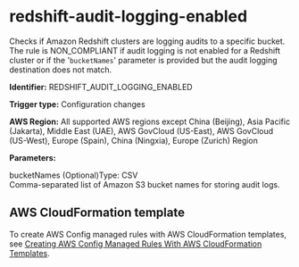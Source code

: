 # redshift\-audit\-logging\-enabled<a name="redshift-audit-logging-enabled"></a>

Checks if Amazon Redshift clusters are logging audits to a specific bucket\. The rule is NON\_COMPLIANT if audit logging is not enabled for a Redshift cluster or if the '`bucketNames`' parameter is provided but the audit logging destination does not match\. 

**Identifier:** REDSHIFT\_AUDIT\_LOGGING\_ENABLED

**Trigger type:** Configuration changes

**AWS Region:** All supported AWS regions except China \(Beijing\), Asia Pacific \(Jakarta\), Middle East \(UAE\), AWS GovCloud \(US\-East\), AWS GovCloud \(US\-West\), Europe \(Spain\), China \(Ningxia\), Europe \(Zurich\) Region

**Parameters:**

bucketNames \(Optional\)Type: CSV  
Comma\-separated list of Amazon S3 bucket names for storing audit logs\.

## AWS CloudFormation template<a name="w2aac12c31c27b9d445c15"></a>

To create AWS Config managed rules with AWS CloudFormation templates, see [Creating AWS Config Managed Rules With AWS CloudFormation Templates](aws-config-managed-rules-cloudformation-templates.md)\.